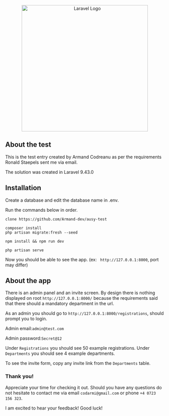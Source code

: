 <p align="center"><a href="#" target="_blank"><img src="https://cdn.cookielaw.org/logos/9c9e1da5-cb5e-4789-be00-8f37c0e84ef3/c0d19564-0900-4187-9d2b-c3a05dba1ee0/1267abc8-7981-4864-8038-9873b581e4c0/Logo_AUSY_by_Randstad_png.png" width="400" alt="Laravel Logo"></a></p>


## About the test

This is the test entry created by Armand Codreanu as per the requirements Ronald Staepels sent me via email.

The solution was created in Laravel 9.43.0
## Installation
Create a database and edit the database name in .env.

Run the commands below in order.

```
clone https://github.com/Armand-dev/ausy-test

composer install
php artisan migrate:fresh --seed

npm install && npm run dev

php artisan serve
```

Now you should be able to see the app. (ex: ``` http://127.0.0.1:8000```, port may differ)
## About the app

There is an admin panel and an invite screen.
By design there is nothing displayed on root ```http://127.0.0.1:8000/``` because the requirements said that there should a mandatory department in the url.

As an admin you should go to ```http://127.0.0.1:8000/registrations```, should prompt you to login. 

Admin email:```admin@test.com```

Admin password:```Secret@12```

Under ```Registrations``` you should see 50 example registrations.
Under ```Departments``` you should see 4 example departments.

To see the invite form, copy any invite link from the ```Departments``` table.

### Thank you!
Appreciate your time for checking it out. Should you have any questions do not hesitate to contact me via email ```codarmi@gmail.com``` or phone ```+4 0723 156 323```.

I am excited to hear your feedback! Good luck!
